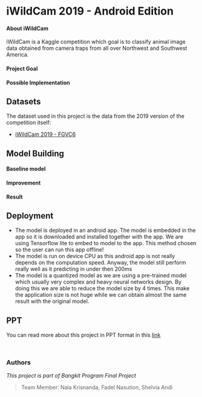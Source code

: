 # iWildCam 2019 - Android Edition

#### About iWildCam
iWildCam is a Kaggle competition which goal is to classify animal image data obtained from camera traps from all over Northwest and Southwest America. 

#### Project Goal

#### Possible Implementation

## Datasets
The dataset used in this project is the data from the 2019 version of the competition itself:
 - [iWildCam 2019 - FGVC6](https://www.kaggle.com/c/iwildcam-2019-fgvc6)

## Model Building
#### Baseline model
#### Improvement
#### Result

## Deployment

 - The model is deployed in an android app. The model is embedded in the app so it is downloaded and installed together with the app. We are using Tensorflow lite to embed to model to the app. This method chosen so the user can run this app offline!
 - The model is run on device CPU as this android app is not really depends on the computation speed. Anyway, the model still perform really well as it predicting in under then 200ms
 - The model is a quantized model as we are using a pre-trained model which usually very complex and heavy neural networks design. By doing this we are able to reduce the model size by 4 times. This make the application size is not huge while we can obtain almost the same result with the original model. 

## PPT
You can read more about this project in PPT format in this [link](www.google.com)

<br>

### Authors
*This project is part of Bangkit Program Final Project*
>Team Member: Nala Krisnanda, Fadel Nasution, Shelvia Andi


